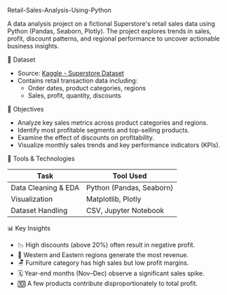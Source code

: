 Retail-Sales-Analysis-Using-Python

A data analysis project on a fictional Superstore's retail sales data using Python (Pandas, Seaborn, Plotly). The project explores trends in sales, profit, discount patterns, and regional performance to uncover actionable business insights.

📂 Dataset
- Source: [Kaggle - Superstore Dataset](https://www.kaggle.com/datasets/vivek468/superstore-dataset-final)
- Contains retail transaction data including:
  - Order dates, product categories, regions
  - Sales, profit, quantity, discounts

🎯 Objectives
- Analyze key sales metrics across product categories and regions.
- Identify most profitable segments and top-selling products.
- Examine the effect of discounts on profitability.
- Visualize monthly sales trends and key performance indicators (KPIs).

🔧 Tools & Technologies

| Task                  | Tool Used                  |
|-----------------------|----------------------------|
| Data Cleaning & EDA   | Python (Pandas, Seaborn)   |
| Visualization         | Matplotlib, Plotly         |
| Dataset Handling      | CSV, Jupyter Notebook      |

📊 Key Insights

- 📉 High discounts (above 20%) often result in negative profit.
- 📍 Western and Eastern regions generate the most revenue.
- 🪑 Furniture category has high sales but low profit margins.
- 🗓️ Year-end months (Nov–Dec) observe a significant sales spike.
- 🔟 A few products contribute disproportionately to total profit.

